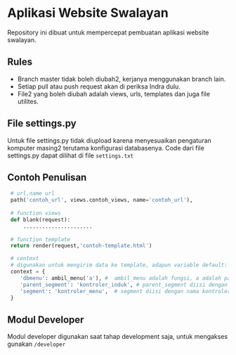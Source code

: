 # Aplikasi Website Swalayan

Repository ini dibuat untuk mempercepat pembuatan aplikasi website swalayan.

## Rules

- Branch master tidak boleh diubah2, kerjanya menggunakan branch lain.
- Setiap pull atau push request akan di periksa Indra dulu.
- File2 yang boleh diubah adalah views, urls, templates dan juga file utilites.

## File settings.py

Untuk file settings.py tidak diupload karena menyesuaikan pengaturan komputer masing2 terutama konfigurasi databasenya. Code dari file settings.py dapat dilihat di file `settings.txt`

## Contoh Penulisan

```python
 # url,name url
 path('contoh_url', views.contoh_views, name='contoh_url'),
 
 # function views
 def blank(request):
     ......................
 
 # function template
 return render(request,'contoh-template.html')

 # context
 # digunakan untuk mengirim data ke template, adapun variable default:
 context = {
    'dbmenu': ambil_menu('a'), #  ambil_menu adalah fungsi, a adalah parameter yang berupa kode modul
    'parent_segment': 'kontroler_induk', # parent_segment diisi dengan nama kontroler induk menu (jika tidak ada "-")
    'segment': 'kontroler_menu',  # segment diisi dengan nama kontroler menu
 }
```

## Modul Developer

Modul developer digunakan saat tahap development saja, untuk mengakses gunakan  `/developer`

